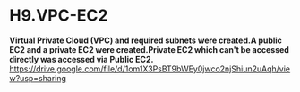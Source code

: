# H9.VPC-EC2
**Virtual Private Cloud (VPC) and required subnets were created.A public EC2 and a private EC2 were created.Private EC2 which can't be accessed directly was accessed via Public EC2.**
<br>
https://drive.google.com/file/d/1om1X3PsBT9bWEy0jwco2njShiun2uAqh/view?usp=sharing
